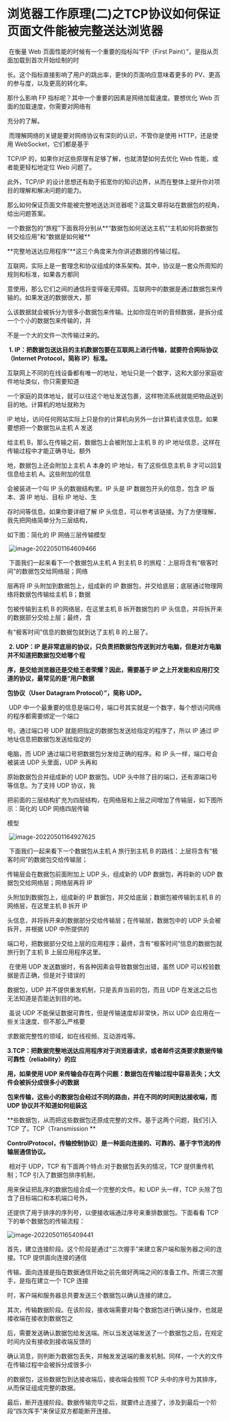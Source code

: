 # 浏览器工作原理(二)之TCP协议如何保证页面文件能被完整送达浏览器

​	在衡量 Web 页面性能的时候有一个重要的指标叫“FP（First Paint）”，是指从页面加载到首次开始绘制的时

长。这个指标直接影响了用户的跳出率，更快的页面响应意味着更多的 PV、更高的参与度，以及更高的转化率。

那什么影响 FP 指标呢？其中一个重要的因素是网络加载速度。要想优化 Web 页面的加载速度，你需要对网络有

充分的了解。

​	而理解网络的关键是要对网络协议有深刻的认识，不管你是使用 HTTP，还是使用 WebSocket，它们都是基于 

TCP/IP 的，如果你对这些原理有足够了解，也就清楚如何去优化 Web 性能，或者能更轻松地定位 Web 问题了。

此外，TCP/IP 的设计思想还有助于拓宽你的知识边界，从而在整体上提升你对项目的理解和解决问题的能力。

​	那么如何保证页面文件能被完整地送达浏览器呢？这篇文章将站在数据包的视角，给出问题答案。

​	一个数据包的“旅程”下面我将分别从**“数据包如何送达主机”“主机如何将数据包转交给应用”和“数据是如何被**

**完整地送达应用程序”**这三个角度来为你讲述数据的传输过程。

​	互联网，实际上是一套理念和协议组成的体系架构。其中，协议是一套众所周知的规则和标准，如果各方都同

意使用，那么它们之间的通信将变得毫无障碍。互联网中的数据是通过数据包来传输的。如果发送的数据很大，那

么该数据就会被拆分为很多小数据包来传输。比如你现在听的音频数据，是拆分成一个个小的数据包来传输的，并

不是一个大的文件一次传输过来的。

​	**1. IP：把数据包送达目的主机数据包要在互联网上进行传输，就要符合网际协议（Internet Protocol，简称 IP）标准。**

​	互联网上不同的在线设备都有唯一的地址，地址只是一个数字，这和大部分家庭收件地址类似，你只需要知道

一个家庭的具体地址，就可以往这个地址发送包裹，这样物流系统就能把物品送到目的地。计算机的地址就称为 

IP 地址，访问任何网站实际上只是你的计算机向另外一台计算机请求信息。如果要想把一个数据包从主机 A 发送

给主机 B，那么在传输之前，数据包上会被附加上主机 B 的 IP 地址信息，这样在传输过程中才能正确寻址。额外

地，数据包上还会附加上主机 A 本身的 IP 地址，有了这些信息主机 B 才可以回复信息给主机 A。这些附加的信息

会被装进一个叫 IP 头的数据结构里。IP 头是 IP 数据包开头的信息，包含 IP 版本、源 IP 地址、目标 IP 地址、生

存时间等信息。如果你要详细了解 IP 头信息，可以参考该链接。为了方便理解，我先把网络简单分为三层结构，

如下图：简化的 IP 网络三层传输模型

​	![image-20220501164609466](D:\截图\22_浏览器原理\image-20220501164609466.png)

​	下面我们一起来看下一个数据包从主机 A 到主机 B 的旅程：上层将含有“极客时间”的数据包交给网络层；网络

层再将 IP 头附加到数据包上，组成新的 IP 数据包，并交给底层；底层通过物理网络将数据包传输给主机 B；数据

包被传输到主机 B 的网络层，在这里主机 B 拆开数据包的 IP 头信息，并将拆开来的数据部分交给上层；最终，含

有“极客时间”信息的数据包就到达了主机 B 的上层了。

​	**2. UDP：IP 是非常底层的协议，只负责把数据包传送到对方电脑，但是对方电脑并不知道把数据包交给哪个程**

**序，是交给浏览器还是交给王者荣耀？因此，需要基于 IP 之上开发能和应用打交道的协议，最常见的是“用户数据**

**包协议（User Datagram Protocol）”，简称 UDP。**

​	UDP 中一个最重要的信息是端口号，端口号其实就是一个数字，每个想访问网络的程序都需要绑定一个端口

号。通过端口号 UDP 就能把指定的数据包发送给指定的程序了，所以 IP 通过 IP 地址信息把数据包发送给指定的

电脑，而 UDP 通过端口号把数据包分发给正确的程序。和 IP 头一样，端口号会被装进 UDP 头里面，UDP 头再和

原始数据包合并组成新的 UDP 数据包。UDP 头中除了目的端口，还有源端口号等信息。为了支持 UDP 协议，我

把前面的三层结构扩充为四层结构，在网络层和上层之间增加了传输层，如下图所示：简化的 UDP 网络四层传输

模型

​	![image-20220501164927625](D:\截图\22_浏览器原理\image-20220501164927625.png)

​	下面我们一起来看下一个数据包从主机 A 旅行到主机 B 的路线：上层将含有“极客时间”的数据包交给传输层；

传输层会在数据包前面附加上 UDP 头，组成新的 UDP 数据包，再将新的 UDP 数据包交给网络层；网络层再将 IP 

头附加到数据包上，组成新的 IP 数据包，并交给底层；数据包被传输到主机 B 的网络层，在这里主机 B 拆开 IP 

头信息，并将拆开来的数据部分交给传输层；在传输层，数据包中的 UDP 头会被拆开，并根据 UDP 中所提供的

端口号，把数据部分交给上层的应用程序；最终，含有“极客时间”信息的数据包就旅行到了主机 B 上层应用程序这里。

​	在使用 UDP 发送数据时，有各种因素会导致数据包出错，虽然 UDP 可以校验数据是否正确，但是对于错误的

数据包，UDP 并不提供重发机制，只是丢弃当前的包，而且 UDP 在发送之后也无法知道是否能达到目的地。

​	虽说 UDP 不能保证数据可靠性，但是传输速度却非常快，所以 UDP 会应用在一些关注速度、但不那么严格要

求数据完整性的领域，如在线视频、互动游戏等。

​	**3.TCP：把数据完整地送达应用程序对于浏览器请求，或者邮件这类要求数据传输可靠性（reliability）的应**

**用，如果使用 UDP 来传输会存在两个问题：数据包在传输过程中容易丢失；大文件会被拆分成很多小的数据**

**包来传输，这些小的数据包会经过不同的路由，并在不同的时间到达接收端，而 UDP 协议并不知道如何组装这**

**些数据包，从而把这些数据包还原成完整的文件。基于这两个问题，我们引入 TCP 了。TCP（Transmission **

**ControlProtocol，传输控制协议）是一种面向连接的、可靠的、基于字节流的传输层通信协议。**

​	相对于 UDP，TCP 有下面两个特点:对于数据包丢失的情况，TCP 提供重传机制；TCP 引入了数据包排序机制，

用来保证把乱序的数据包组合成一个完整的文件。和 UDP 头一样，TCP 头除了包含了目标端口和本机端口号外，

还提供了用于排序的序列号，以便接收端通过序号来重排数据包。下面看看 TCP 下的单个数据包的传输流程：

![image-20220501165409441](D:\截图\22_浏览器原理\image-20220501165409441.png)

​	首先，建立连接阶段。这个阶段是通过“三次握手”来建立客户端和服务器之间的连接。TCP 提供面向连接的通信

传输。面向连接是指在数据通信开始之前先做好两端之间的准备工作。所谓三次握手，是指在建立一个 TCP 连接

时，客户端和服务器总共要发送三个数据包以确认连接的建立。

​	其次，传输数据阶段。在该阶段，接收端需要对每个数据包进行确认操作，也就是接收端在接收到数据包之

后，需要发送确认数据包给发送端。所以当发送端发送了一个数据包之后，在规定时间内没有接收到接收端反馈的

确认消息，则判断为数据包丢失，并触发发送端的重发机制。同样，一个大的文件在传输过程中会被拆分成很多小

的数据包，这些数据包到达接收端后，接收端会按照 TCP 头中的序号为其排序，从而保证组成完整的数据。

​	最后，断开连接阶段。数据传输完毕之后，就要终止连接了，涉及到最后一个阶段“四次挥手”来保证双方都能断开连接。